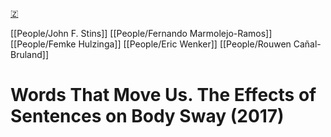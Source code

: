 [🇿](zotero://select/library/items/TNGG2KDC)

[[People/John F. Stins]] [[People/Fernando Marmolejo-Ramos]] [[People/Femke Hulzinga]] [[People/Eric Wenker]] [[People/Rouwen Cañal-Bruland]] 
# Words That Move Us. The Effects of Sentences on Body Sway (2017)

